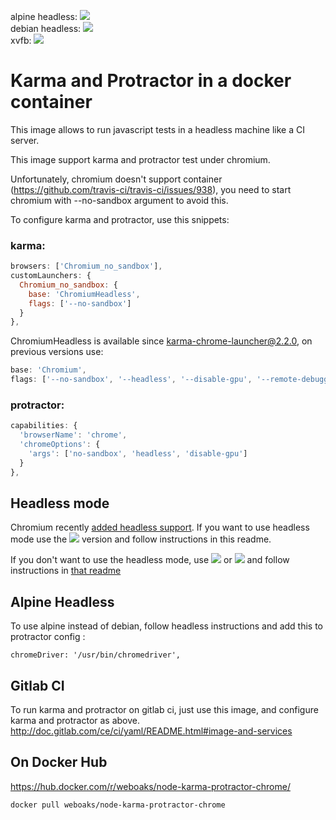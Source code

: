 alpine headless: [![](https://images.microbadger.com/badges/image/weboaks/node-karma-protractor-chrome:alpine.svg)](https://microbadger.com/images/weboaks/node-karma-protractor-chrome:alpine "alpine headless")   
debian headless: [![](https://images.microbadger.com/badges/image/weboaks/node-karma-protractor-chrome.svg)](https://microbadger.com/images/weboaks/node-karma-protractor-chrome "debian headless")   
xvfb: [![](https://images.microbadger.com/badges/image/weboaks/node-karma-protractor-chrome:headless.svg)](https://microbadger.com/images/weboaks/node-karma-protractor-chrome:headless "Get your own image badge on microbadger.com")   
# Karma and Protractor in a docker container

This image allows to run javascript tests in a headless machine like a CI server.

This image support karma and protractor test under chromium.

Unfortunately, chromium doesn't support container (https://github.com/travis-ci/travis-ci/issues/938), you need to start chromium with --no-sandbox argument to avoid this.

To configure karma and protractor, use this snippets:
### karma:
```javascript
browsers: ['Chromium_no_sandbox'],
customLaunchers: {
  Chromium_no_sandbox: {
    base: 'ChromiumHeadless',
    flags: ['--no-sandbox']
  }
},
```
ChromiumHeadless is available since karma-chrome-launcher@2.2.0, on previous versions use:
```javascript
base: 'Chromium',
flags: ['--no-sandbox', '--headless', '--disable-gpu', '--remote-debugging-port=9222']
```

### protractor:
```javascript
capabilities: {
  'browserName': 'chrome',
  'chromeOptions': {
    'args': ['no-sandbox', 'headless', 'disable-gpu']
  }
},
```
## Headless mode

Chromium recently [added headless support](https://chromium.googlesource.com/chromium/src/+/lkgr/headless/README.md).
If you want to use headless mode use the [![](https://images.microbadger.com/badges/version/weboaks/node-karma-protractor-chrome:headless.svg)](https://microbadger.com/images/weboaks/node-karma-protractor-chrome:headless "Get your own version badge on microbadger.com")  version and follow instructions in this readme.

If you don't want to use the headless  mode, use 
[![](https://images.microbadger.com/badges/version/weboaks/node-karma-protractor-chrome:xvfb.svg)](https://microbadger.com/images/weboaks/node-karma-protractor-chrome:xvfb "Get your own version badge on microbadger.com")
or
[![](https://images.microbadger.com/badges/version/weboaks/node-karma-protractor-chrome.svg)](https://microbadger.com/images/weboaks/node-karma-protractor-chrome "Get your own version badge on microbadger.com") and follow instructions in [that readme](https://github.com/sylvaindumont/docker-node-karma-protractor-chrome/tree/xvfb)

## Alpine Headless
To use alpine instead of debian, follow headless instructions and add this to protractor config :
```
chromeDriver: '/usr/bin/chromedriver',
```


## Gitlab CI

To run karma and protractor on gitlab ci, just use this image, and configure karma and protractor as above.
http://doc.gitlab.com/ce/ci/yaml/README.html#image-and-services

## On Docker Hub
https://hub.docker.com/r/weboaks/node-karma-protractor-chrome/

    docker pull weboaks/node-karma-protractor-chrome
